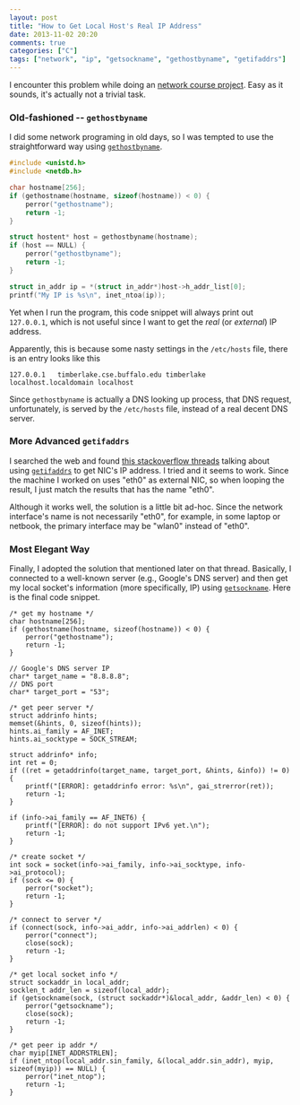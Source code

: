 ```yaml
---
layout: post
title: "How to Get Local Host's Real IP Address"
date: 2013-11-02 20:20
comments: true
categories: ["C"]
tags: ["network", "ip", "getsockname", "gethostbyname", "getifaddrs"]
---
```


I encounter this problem while doing an [network course project][project]. Easy
as it sounds, it's actually not a trivial task.

<!-- more -->

### Old-fashioned -- `gethostbyname`

I did some network programing in old days, so I was tempted to use the
straightforward way using [`gethostbyname`][gethostbyname].

```c
#include <unistd.h>
#include <netdb.h>

char hostname[256];
if (gethostname(hostname, sizeof(hostname)) < 0) {
    perror("gethostname");
    return -1;
}

struct hostent* host = gethostbyname(hostname);
if (host == NULL) {
    perror("gethostbyname");
    return -1;
}

struct in_addr ip = *(struct in_addr*)host->h_addr_list[0];
printf("My IP is %s\n", inet_ntoa(ip));
```

Yet when I run the program, this code snippet will always print out `127.0.0.1`,
which is not useful since I want to get the _real_ (or _external_) IP address.

Apparently, this is because some nasty settings in the `/etc/hosts` file, there
is an entry looks like this

```
127.0.0.1   timberlake.cse.buffalo.edu timberlake localhost.localdomain localhost
```

Since `gethostbyname` is actually a DNS looking up process, that DNS request, 
unfortunately, is served by the `/etc/hosts` file, instead of a real decent DNS
server.

### More Advanced `getifaddrs`

I searched the web and found [this stackoverflow threads][stackoverflow] talking 
about using [`getifaddrs`][getifaddrs] to get NIC's IP address. I tried and it seems to work.
Since the machine I worked on uses "eth0" as external NIC, so when looping the
result, I just match the results that has the name "eth0".

Although it works well, the solution is a little bit ad-hoc. Since the network
interface's name is not necessarily "eth0", for example, in some laptop or
netbook, the primary interface may be "wlan0" instead of "eth0".

### Most Elegant Way

Finally, I adopted the solution that mentioned later on that thread. Basically,
I connected to a well-known server (e.g., Google's DNS server) and then get my 
local socket's information (more specifically, IP) using [`getsockname`][getsockname]. 
Here is the final code snippet.

```
/* get my hostname */
char hostname[256];
if (gethostname(hostname, sizeof(hostname)) < 0) {
    perror("gethostname");
    return -1;
}

// Google's DNS server IP
char* target_name = "8.8.8.8";
// DNS port
char* target_port = "53";

/* get peer server */
struct addrinfo hints;
memset(&hints, 0, sizeof(hints));
hints.ai_family = AF_INET;
hints.ai_socktype = SOCK_STREAM;

struct addrinfo* info;
int ret = 0;
if ((ret = getaddrinfo(target_name, target_port, &hints, &info)) != 0) {
    printf("[ERROR]: getaddrinfo error: %s\n", gai_strerror(ret));
    return -1;
}

if (info->ai_family == AF_INET6) {
    printf("[ERROR]: do not support IPv6 yet.\n");
    return -1;
}

/* create socket */
int sock = socket(info->ai_family, info->ai_socktype, info->ai_protocol);
if (sock <= 0) {
    perror("socket");
    return -1;
}

/* connect to server */
if (connect(sock, info->ai_addr, info->ai_addrlen) < 0) {
    perror("connect");
    close(sock);
    return -1;
}

/* get local socket info */
struct sockaddr_in local_addr;
socklen_t addr_len = sizeof(local_addr);
if (getsockname(sock, (struct sockaddr*)&local_addr, &addr_len) < 0) {
    perror("getsockname");
    close(sock);
    return -1;
}

/* get peer ip addr */
char myip[INET_ADDRSTRLEN];
if (inet_ntop(local_addr.sin_family, &(local_addr.sin_addr), myip, sizeof(myip)) == NULL) {
    perror("inet_ntop");
    return -1;
}
```

[project]: https://github.com/jhshi/course.network.p2p
[gethostbyname]: http://linux.die.net/man/3/gethostbyname
[getsockname]: http://man7.org/linux/man-pages/man2/getsockname.2.html
[stackoverflow]: http://stackoverflow.com/questions/212528/get-the-ip-address-of-the-machine
[getifaddrs]: http://man7.org/linux/man-pages/man3/getifaddrs.3.html
